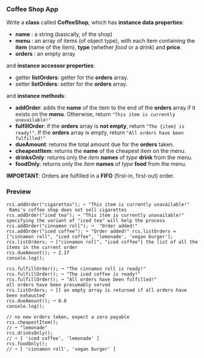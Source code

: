 ### Coffee Shop App

Write a **class** called **CoffeeShop**, which has **instance data properties**:

-  **name** : a string (basically, of the shop)
-  **menu** : an array of items (of object type), with each item containing the **item** (name of the item), **type** (whether _food_ or a _drink_) and **price**.
-  **orders** : an empty array

and **instance accessor properties**:

-  getter **listOrders**: getter for the **orders** array.
-  setter **listOrders**: setter for the **orders** array.

and **instance methods**:

-  **addOrder**: adds the **name** of the item to the end of the **orders** array if it exists on the **menu**. Otherwise, return `"This item is currently unavailable!"`
-  **fulfillOrder**: if the **orders** array is **not empty**, return `"The {item} is ready!"`. If the **orders** array is empty, return `"All orders have been fulfilled!"`
-  **dueAmount**: returns the total amount due for the **orders** taken.
-  **cheapestItem**: returns the **name** of the cheapest item on the menu.
-  **drinksOnly**: returns only the _item_  **names** of _type_  **drink** from the menu.
-  **foodOnly**: returns only the _item_  **names** of _type_  **food** from the menu.

**IMPORTANT**: Orders are fulfilled in a **FIFO** (first-in, first-out) order.


### Preview

```
rcs.addOrder("cigarettes"); ➞ "This item is currently unavailable!"
 Rami's coffee shop does not sell cigarettes
rcs.addOrder("iced tea"); ➞ "This item is currently unavailable!" specifying the variant of "iced tea" will help the process
rcs.addOrder("cinnamon roll"); ➞  "Order added!"
rcs.addOrder("iced coffee"); ➞ "Order added!" rcs.listOrders = ["cinnamon roll", "iced coffee", 'lemonade', 'vegan burger'];
rcs.listOrders; ➞ ["cinnamon roll", "iced coffee"] the list of all the items in the current order
rcs.dueAmount(); ➞ 2.17
console.log();

rcs.fulfillOrder(); ➞ "The cinnamon roll is ready!"
rcs.fulfillOrder(); ➞ "The iced coffee is ready!"
rcs.fulfillOrder(); ➞ "All orders have been fulfilled!"
all orders have been presumably served
rcs.listOrders; ➞ [] an empty array is returned if all orders have been exhausted
rcs.dueAmount(); ➞ 0.0
console.log();

// no new orders taken, expect a zero payable
rcs.cheapestItem();
// ➞ "lemonade"
rcs.drinksOnly();
// ➞ [ 'iced coffee', 'lemonade' ]
rcs.foodOnly();
// ➞ [ 'cinnamon roll', 'vegan burger' ]
```
